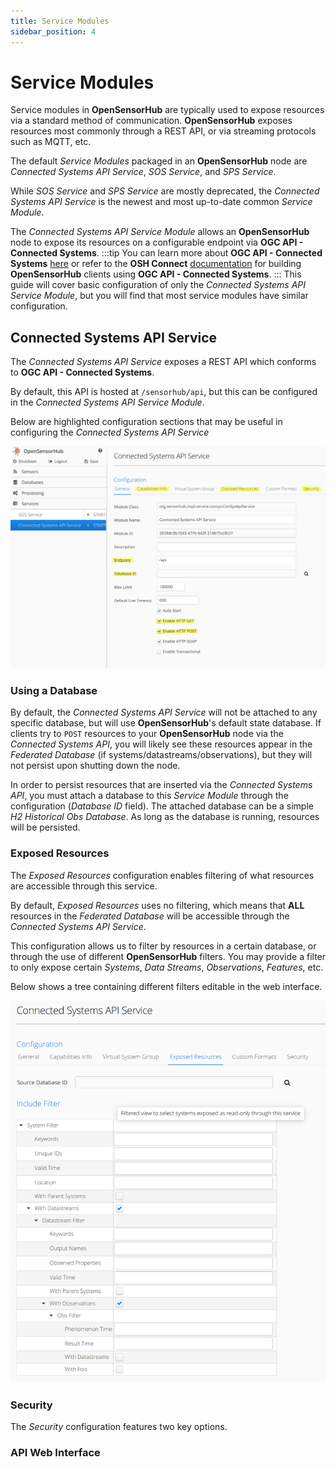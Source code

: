 ```yaml
---
title: Service Modules
sidebar_position: 4
---
```


# Service Modules

Service modules in **OpenSensorHub** are typically used to expose resources via a standard method of communication. 
**OpenSensorHub** exposes resources most commonly through a REST API, or via streaming protocols such as MQTT, etc. 

The default *Service Modules* packaged in an **OpenSensorHub** node are *Connected Systems API Service*, *SOS Service*, and *SPS Service*.

While *SOS Service* and *SPS Service* are mostly deprecated, the *Connected Systems API Service* is the newest and most up-to-date common *Service Module*.

The *Connected Systems API Service Module* allows an **OpenSensorHub** node to expose its resources on a configurable endpoint via **OGC API - Connected Systems**.
:::tip
You can learn more about **OGC API - Connected Systems** [here](https://ogcapi.ogc.org/connectedsystems/) or refer to the **OSH Connect** [documentation](../../osh-connect/introduction) for building **OpenSensorHub** clients using **OGC API - Connected Systems**.
:::
This guide will cover basic configuration of only the *Connected Systems API Service Module*, but you will find that most service modules have similar configuration.

## Connected Systems API Service

The *Connected Systems API Service* exposes a REST API which conforms to **OGC API - Connected Systems**.

By default, this API is hosted at `/sensorhub/api`, but this can be configured in the *Connected Systems API Service Module*.

Below are highlighted configuration sections that may be useful in configuring the *Connected Systems API Service*

![Connected Systems API Service Module Configuration](../../assets/osh/adminui/services/csapi.png)

### Using a Database
By default, the *Connected Systems API Service* will not be attached to any specific database, but will use **OpenSensorHub**'s default state database.
If clients try to `POST` resources to your **OpenSensorHub** node via the *Connected Systems API*, you will likely see these resources appear in the *Federated Database* (if systems/datastreams/observations), 
but they will not persist upon shutting down the node.

In order to persist resources that are inserted via the *Connected Systems API*, you must attach a database to this *Service Module* through the configuration (*Database ID* field). 
The attached database can be a simple *H2 Historical Obs Database*.
As long as the database is running, resources will be persisted. 

### Exposed Resources

The *Exposed Resources* configuration enables filtering of what resources are accessible through this service.

By default, *Exposed Resources* uses no filtering, which means that **ALL** resources in the *Federated Database* will be accessible through the *Connected Systems API Service*.

This configuration allows us to filter by resources in a certain database, or through the use of different **OpenSensorHub** filters.
You may provide a filter to only expose certain *Systems*, *Data Streams*, *Observations*, *Features*, etc. 

Below shows a tree containing different filters editable in the web interface.

![Exposed Resources config tab](../../assets/osh/adminui/services/exposedresources.png)

### Security

The *Security* configuration features two key options. 



### API Web Interface